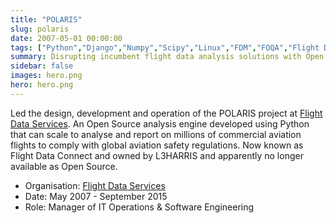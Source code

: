 ```yaml
---
title: "POLARIS"
slug: polaris
date: 2007-05-01 00:00:00
tags: ["Python","Django","Numpy","Scipy","Linux","FDM","FOQA","Flight Data","Open Source","OpenVZ","Analysis","Flight Recorder","Blackbox"]
summary: Disrupting incumbent flight data analysis solutions with Open Source
sidebar: false
images: hero.png
hero: hero.png
---
```


Led the design, development and operation of the POLARIS project at
[Flight Data Services](https://flightdataservices.com). An Open Source analysis
engine developed using Python that can scale to analyse and report on millions
of commercial aviation flights to comply with global aviation safety regulations.
Now known as Flight Data Connect and owned by L3HARRIS and apparently no longer
available as Open Source.

  - Organisation: [Flight Data Services](https://flightdataservices.com)
  - Date: May 2007 - September 2015
  - Role: Manager of IT Operations & Software Engineering
